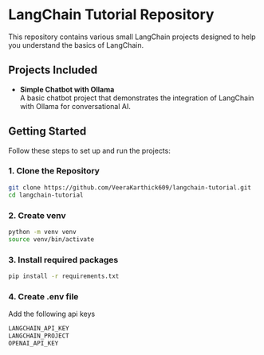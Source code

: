 # LangChain Tutorial Repository

This repository contains various small LangChain projects designed to help you understand the basics of LangChain.

## Projects Included

- **Simple Chatbot with Ollama**  
  A basic chatbot project that demonstrates the integration of LangChain with Ollama for conversational AI.

## Getting Started

Follow these steps to set up and run the projects:

### 1. Clone the Repository

```bash
git clone https://github.com/VeeraKarthick609/langchain-tutorial.git
cd langchain-tutorial
```

### 2. Create venv

```bash
python -m venv venv
source venv/bin/activate
```

### 3. Install required packages

```bash
pip install -r requirements.txt
```

### 4. Create .env file

Add the following api keys

```bash
LANGCHAIN_API_KEY
LANGCHAIN_PROJECT
OPENAI_API_KEY
```